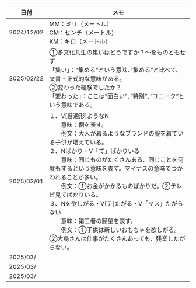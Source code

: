 | 日付       | メモ                                                                                                                                                                                                                                                                                                                                                                                                                                                                                                                                                        |
| ---------- | ----------------------------------------------------------------------------------------------------------------------------------------------------------------------------------------------------------------------------------------------------------------------------------------------------------------------------------------------------------------------------------------------------------------------------------------------------------------------------------------------------------------------------------------------------------- |
| 2024/12/02 | MM：ミリ（メートル）<br />CM：センチ（メートル）<br />KM：キロ（メートル）                                                                                                                                                                                                                                                                                                                                                                                                                                                                                  |
| 2025/02/22 | ①多文化共生の集いはどうですか？～をものともせず<br />「集い」：”集める”という意味、”集める”と比べて、文書・正式的な意味がある。<br />②変わった経験でしたか？<br />「変わった」：ここは”面白い”、”特別”、”ユニーク”という意味である。                                                                                                                                                                                                                                                                                                            |
| 2025/03/01 | １、V[普通形]ようなN<br />　　意味：例を表す。<br />　　例文：大人が着るようなブランドの服を着ている子供が増えている。<br />２、Nばかり・V「て」ばかりいる<br />　　意味：同じものがたくさんある、同じことを何度もするという意味を表す。マイナスの意味でつかわれることが多い。<br />　　例文：①お金がかかるものばかりだ。②テレビ見てばかりいる。<br />３、Nを欲しがる・V[テ]たがる・V「マス」たがらない<br />　　意味：第三者の願望を表す。<br />　　例文：①子供は新しいおもちゃを欲しがる。②大島さんは仕事がたくさんあっても、残業したがらない。<br /> |
| 2025/03/   |                                                                                                                                                                                                                                                                                                                                                                                                                                                                                                                                                             |
| 2025/03/   |                                                                                                                                                                                                                                                                                                                                                                                                                                                                                                                                                             |
| 2025/03/   |                                                                                                                                                                                                                                                                                                                                                                                                                                                                                                                                                             |
